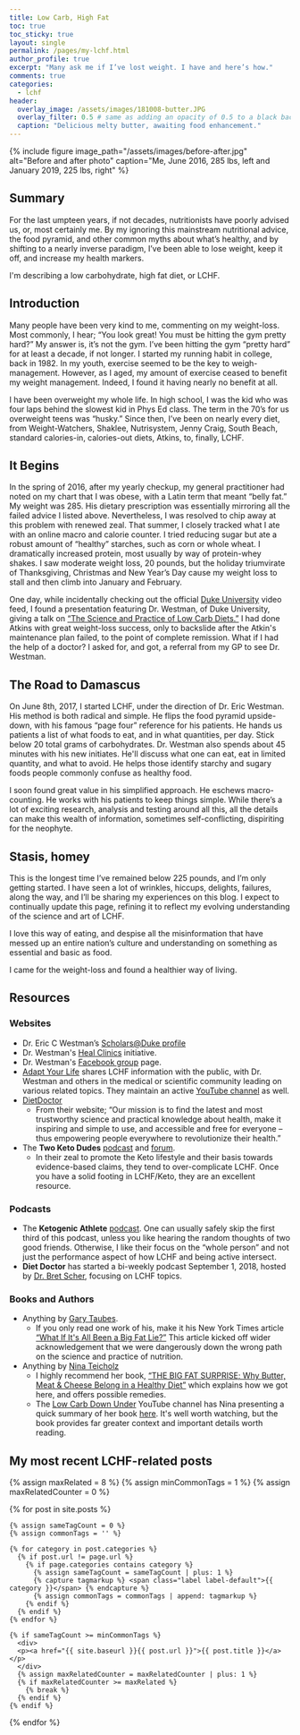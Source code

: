 ```yaml
---
title: Low Carb, High Fat
toc: true
toc_sticky: true
layout: single 
permalink: /pages/my-lchf.html
author_profile: true
excerpt: "Many ask me if I’ve lost weight. I have and here’s how."
comments: true
categories:
  - lchf
header:
  overlay_image: /assets/images/181008-butter.JPG
  overlay_filter: 0.5 # same as adding an opacity of 0.5 to a black background
  caption: "Delicious melty butter, awaiting food enhancement."
---
```

{% include figure image_path="/assets/images/before-after.jpg" alt="Before and after photo" caption="Me, June 2016, 285 lbs, left and January 2019, 225 lbs, right" %}

## Summary

For the last umpteen years, if not decades, nutritionists have poorly advised us, or, most certainly me. By my ignoring this mainstream nutritional advice, the food pyramid, and other common myths about what’s healthy, and by shifting to a nearly inverse paradigm, I’ve been able to lose weight, keep it off, and increase my health markers. 

I'm describing a low carbohydrate, high fat diet, or LCHF.

## Introduction

Many people have been very kind to me, commenting on my weight-loss. Most commonly, I hear; “You look great! You must be hitting the gym pretty hard?” My answer is, it’s not the gym. I’ve been hitting the gym “pretty hard” for at least a decade, if not longer. I started my running habit in college, back in 1982. In my youth, exercise seemed to be the key to weigh-management. However, as I aged, my amount of exercise ceased to benefit my weight management. Indeed, I found it having nearly no benefit at all.

I have been overweight my whole life. In high school, I was the kid who was four laps behind the slowest kid in Phys Ed class. The term in the 70’s for us overweight teens was “husky.” Since then, I’ve been on nearly every diet, from Weight-Watchers, Shaklee, Nutrisystem, Jenny Craig, South Beach, standard calories-in, calories-out diets, Atkins, to, finally, LCHF. 

## It Begins

In the spring of 2016, after my yearly checkup, my general practitioner had noted on my chart that I was obese, with a Latin term that meant “belly fat.” My weight was 285. His dietary prescription was essentially mirroring all the failed advice I listed above. Nevertheless, I was resolved to chip away at this problem with renewed zeal. That summer, I closely tracked what I ate with an online macro and calorie counter. I tried reducing sugar but ate a robust amount of “healthy” starches, such as corn or whole wheat. I dramatically increased protein, most usually by way of protein-whey shakes. I saw moderate weight loss, 20 pounds, but the holiday triumvirate of Thanksgiving, Christmas and New Year’s Day cause my weight loss to stall and then climb into January and February.

One day, while incidentally checking out the official [Duke University](https://www.youtube.com/user/Duke "Duke University YouTube video channel") video feed, I found a presentation featuring Dr. Westman, of Duke University, giving a talk on [“The Science and Practice of Low Carb Diets.”](https://www.youtube.com/watch?v=toLvGpk3HLE "Dr Westman presents on LCHF") I had done Atkins with great weight-loss success, only to backslide after the Atkin's maintenance plan failed, to the point of complete remission. What if I had the help of a doctor? I asked for, and got, a referral from my GP to see Dr. Westman.

## The Road to Damascus

On June 8th, 2017, I started LCHF, under the direction of Dr. Eric Westman. His method is both radical and simple. He flips the food pyramid upside-down, with his famous “page four” reference for his patients. He hands us patients a list of what foods to eat, and in what quantities, per day. Stick below 20 total grams of carbohydrates. Dr. Westman also spends about 45 minutes with his new initiates. He'll discuss what one can eat, eat in limited quantity, and what to avoid. He helps those identify starchy and sugary foods people commonly confuse as healthy food.

I soon found great value in his simplified approach. He eschews macro-counting. He works with his patients to keep things simple. While there’s a lot of exciting research, analysis and testing around all this, all the details can make this wealth of information, sometimes self-conflicting, dispiriting for the neophyte.

## Stasis, homey

This is the longest time I’ve remained below 225 pounds, and I’m only getting started. I have seen a lot of wrinkles, hiccups, delights, failures, along the way, and I’ll be sharing my experiences on this blog. I expect to continually update this page, refining it to reflect my evolving understanding of the science and art of LCHF.

I love this way of eating, and despise all the misinformation that have messed up an entire nation’s culture and understanding on something as essential and basic as food.

I came for the weight-loss and found a healthier way of living.

## Resources

### Websites

* Dr. Eric C Westman’s [ Scholars@Duke profile ](https://scholars.duke.edu/person/ewestman "Dr Westman's Scholars at Duke profile page")
* Dr. Westman's [Heal Clinics](https://healclinics.com/ "Heal Clinics home page") initiative.
* Dr. Westman's [Facebook group](https://www.facebook.com/groups/DukeLowCarbSupportGroup "Dr. Westman's facebook group page") page.
* [Adapt Your Life](https://www.adaptyourlife.com "Adapt Your Life weblink") shares LCHF information with the public, with Dr. Westman and others in the medical or scientific community leading on various related topics. They maintain an active [YouTube channel](https://www.youtube.com/channel/UCni9TCw0YPwTdu7BYF3j0Eg "Ask Adapt YouTube video channel.") as well.
* [DietDoctor](https://www.dietdoctor.com "DietDoctor website") 
  * From their website; “Our mission is to find the latest and most trustworthy science and practical knowledge about health, make it inspiring and simple to use, and accessible and free for everyone – thus empowering people everywhere to revolutionize their health.”
* The **Two Keto Dudes** [podcast](http://2ketodudes.com/ "2Ketodudes podcast") and [forum](https://www.ketogenicforums.com "Two Keto Dudes online forum").
  * In their zeal to promote the Keto lifestyle and their basis towards evidence-based claims, they tend to over-complicate LCHF. Once you have a solid footing in LCHF/Keto, they are an excellent resource.

### Podcasts
* The **Ketogenic Athlete** [podcast](https://theketogenicathlete.com/category/podcast/ "The Ketogenic Athlete podcast link"). One can usually safely skip the first third of this podcast, unless you like hearing the random thoughts of two good friends. Otherwise, I like their focus on the “whole person” and not just the performance aspect of how LCHF and being active intersect.
* **Diet Doctor** has started a bi-weekly podcast September 1, 2018, hosted by [Dr. Bret Scher](https://www.dietdoctor.com/authors/dr-bret-scher "Dr. Bret Scher's bio page on DietDoctor.com"), focusing on LCHF topics.  

### Books and Authors

* Anything by [Gary Taubes](http://garytaubes.com/ "Gary Taubes' personal website").
  *  If you only read one work of his, make it his New York Times article [“What If It's All Been a Big Fat Lie?”](https://www.nytimes.com/2002/07/07/magazine/what-if-it-s-all-been-a-big-fat-lie.html "Gary Taubes' launching salvo against the standard american diet") This article kicked off wider acknowledgement that we were dangerously down the wrong path on the science and practice of nutrition.
* Anything by [Nina Teicholz](https://ninateicholz.com/ "Nina Teicholz's personal website")
  * I highly recommend her book, [“THE BIG FAT SURPRISE; Why Butter, Meat & Cheese Belong in a Healthy Diet”](https://thebigfatsurprise.com/ "website for her Big Fat Surprise book") which explains how we got here, and offers possible remedies.
  * The [Low Carb Down Under](https://www.youtube.com/channel/UCcTTiHZtNpiqD2EubIO5HFw "The Low Carb Down Under YouTube Channel") YouTube channel has Nina presenting a quick summary of her book [here](https://www.youtube.com/watch?v=Q2UnOryQiIY "Nina Teicholz presenting on vegetable fats"). It's well worth watching, but the book provides far greater context and important details worth reading.

## My most recent LCHF-related posts

<div class="relatedPosts">
  
{% assign maxRelated = 8 %}
{% assign minCommonTags =  1 %}
{% assign maxRelatedCounter = 0 %}

{% for post in site.posts %}

    {% assign sameTagCount = 0 %}
    {% assign commonTags = '' %}

    {% for category in post.categories %}
      {% if post.url != page.url %}
        {% if page.categories contains category %}
          {% assign sameTagCount = sameTagCount | plus: 1 %}
          {% capture tagmarkup %} <span class="label label-default">{{ category }}</span> {% endcapture %}
          {% assign commonTags = commonTags | append: tagmarkup %}
        {% endif %}
      {% endif %}
    {% endfor %}

    {% if sameTagCount >= minCommonTags %}
      <div>
      <p><a href="{{ site.baseurl }}{{ post.url }}">{{ post.title }}</a></p>
      </div>
      {% assign maxRelatedCounter = maxRelatedCounter | plus: 1 %}
      {% if maxRelatedCounter >= maxRelated %}
        {% break %}
      {% endif %}
    {% endif %}

  {% endfor %}

</div>
